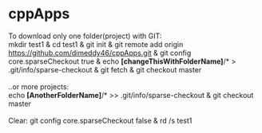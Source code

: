# cppApps
To download only one folder(project) with GIT:<br>
mkdir test1 & cd test1 & git init & git remote add origin https://github.com/dimeddy46/cppApps.git & git config core.sparseCheckout true & echo <b>[changeThisWithFolderName]</b>/* > .git/info/sparse-checkout & git fetch & git checkout master
<br><br>
..or more projects:<br>
echo <b>[AnotherFolderName]</b>/* >> .git/info/sparse-checkout & git checkout master<br><br>
Clear: git config core.sparseCheckout false & rd /s test1
